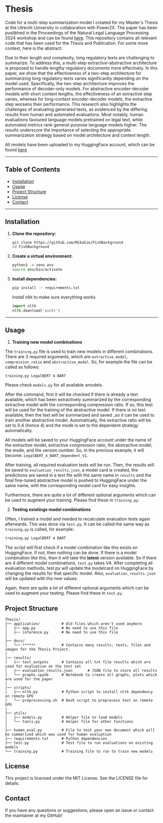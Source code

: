 # Thesis

Code for a multi-step summarization model I created for my Master's Thesis at the Utrecht University in collaboration with Power2X. The paper has been puslibhed in the Proceedings of the Natural Legal Language Processing 2024 workshop and can be found [here](https://aclanthology.org/2024.nllp-1.2/). This repository contains all relevant code that has been used for the Thesis and Publication. For some more context, here is the abstract: 

Due to their length and complexity, long regulatory texts are challenging to summarize. To address this, a multi-step extractive-abstractive architecture is proposed to handle lengthy regulatory documents more effectively. In this paper, we show that the effectiveness of a two-step architecture for summarizing long regulatory texts varies significantly depending on the model used. Specifically, the two-step architecture improves the performance of decoder-only models. For abstractive encoder-decoder models with short context lengths, the effectiveness of an extractive step varies, whereas for long-context encoder-decoder models, the extractive step worsens their performance. This research also highlights the challenges of evaluating generated texts, as evidenced by the differing results from human and automated evaluations. Most notably, human evaluations favoured language models pretrained on legal text, while automated metrics rank general-purpose language models higher. The results underscore the importance of selecting the appropriate summarization strategy based on model architecture and context length.

All models have been uploaded to my HuggingFace account, which can be found [here](https://huggingface.co/MikaSie)

---

## Table of Contents

- [Installation](#installation)
- [Usage](#usage)
- [Project Structure](#project-structure)
- [License](#license)
- [Contact](#contact)

---

## Installation

1. **Clone the repository:**

   ```bash
   git clone https://github.com/MikaSie/FishBackground
   cd FishBackground
   ```

2. **Create a virtual environment:**
    ```bash
    python3 -m venv env 
    source env/bin/activate
    ```

3. **Install dependencies:**
    ```bash
    pip install -r requirements.txt
    ```

    Install nltk to make sure everything works
    
    ```python
    import nltk
    nltk.download('punkt')
    ```

---

## Usage

1.  **Training new model combinations**

The ```training.py``` file is used to train new models in different combinations. There are 3 required arguments, which are ```extractive_model```, ```compression_ratio``` and ```abstractive_model```. So, for example the file can be called as follows:

```bash
training.py LegalBERT 4 BART
```
Please check  ```models.py``` for all available smodels. 

After the command, first it will be checked if there is already a text available, which has been extractively summarized by the corresponding extractive model with the corresponding compression ratio. If so, this text will be used for the training of the abstractive model. If there is no text available, then the text will be summarized and saved _so it can be used to train another abstractive model. Automatically, the extractive ratio will be set to 0.4 (hence 4) and the mode is set to the dependent strategy automatically.

All models will be saved to your HuggingFace account under the name of the extractive model, extractive compression ratio, the abstractive model, the mode, and the version number. So, in the previous example, it will become: ```LegalBERT_4_BART_dependent_V1```.

After training, all required evaluation tests will be run. Then, the results will be saved to ```evaluation_results.json```, a model card is created, the predictions are saved in a text file with the same name in ```results``` and the final fine-tuned abstractive model is pushed to HuggingFace under the same name, with the corresponding model card for easy insights. 

Furthermore, there are quite a lot of different optional arguments which can be used to augment your training. Please find these in  ```training.py```.

2. **Testing existings model combinations**

Often, I trained a model and needed to recalculate evaluation tests again afterwards. This was done via ```test.py```. It can be called the same way as ```training.py``` is called, for example:

```bash
training.py LegalBERT 4 BART
```

The script will first check if a model combination like this exists on HuggingFace. If not, then nothing can be done. If there is a model combination like this, then it will take the **latest** version available. So if there are 4 different model combinations, ```test.py``` takes V4. 
After completing all evaluation methods, test.py will update the modelcard on HuggingFace by changing the results for that specific model. Also, ```evaluation_results.json``` will be updated with the new values. 

Again, there are quite a lot of different optional arguments which can be used to augment your testing. Please find these in  ```test.py```.

## Project Structure
```
Thesis/
├── application/          # Old files which aren't used anymore             
│   ├── app.py            # No need to use this file
│   ├── inference.py      # No need to use this file
│
├── docs/                
│   └── ******            # Contains many results, texts, files and images for the Thesis Project.
|
|── results/                 
│   ├── text_outputs      # Contains all txt file results which are used for evaluation on the test set
│   ├── evaluation_results.json       # JSON file to store all results
│   └── graphs.ipynb      # Notebook to create all graphs, plots which are used for the paper
|
|── scripts/
|   ├── nltk.py           # Python script to install nltk dependency on remote GPU
|   └── preprocessing.sh  # Bash script to preprocess text on remote GPU
|
├── utils/                 
│   ├── models.py         # Helper file to load models
│   └── tools.py          # Helper file for other functions
│
├── human_eval.py         # File to test your own document which will be summarized which was used for human evaluation
├── requirements.txt      # Python dependencies
├── test.py               # Test file to run evaluations on existing models
└── training.py           # Training file to run to train new models

```

## License

This project is licensed under the MIT License. See the LICENSE file for details.

## Contact
If you have any questions or suggestions, please open an issue or contact the maintainer at my GitHub!
